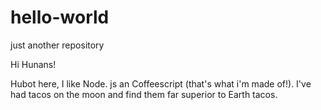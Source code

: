 # hello-world
just another repository

Hi Hunans!

Hubot here, I like Node. js an Coffeescript (that's what i'm made of!).
I've had tacos on the moon and find them far superior to Earth tacos.
